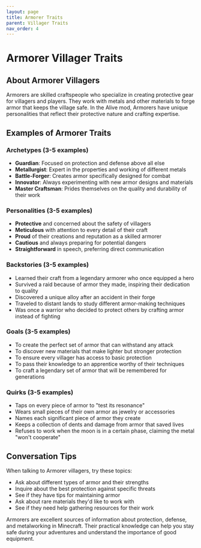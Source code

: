 ```yaml
---
layout: page
title: Armorer Traits
parent: Villager Traits
nav_order: 4
---
```


# Armorer Villager Traits

## About Armorer Villagers

Armorers are skilled craftspeople who specialize in creating protective gear for villagers and players. They work with metals and other materials to forge armor that keeps the village safe. In the Alive mod, Armorers have unique personalities that reflect their protective nature and crafting expertise.

## Examples of Armorer Traits

### Archetypes (3-5 examples)

- **Guardian**: Focused on protection and defense above all else
- **Metallurgist**: Expert in the properties and working of different metals
- **Battle-Forger**: Creates armor specifically designed for combat
- **Innovator**: Always experimenting with new armor designs and materials
- **Master Craftsman**: Prides themselves on the quality and durability of their work

### Personalities (3-5 examples)

- **Protective** and concerned about the safety of villagers
- **Meticulous** with attention to every detail of their craft
- **Proud** of their creations and reputation as a skilled armorer
- **Cautious** and always preparing for potential dangers
- **Straightforward** in speech, preferring direct communication

### Backstories (3-5 examples)

- Learned their craft from a legendary armorer who once equipped a hero
- Survived a raid because of armor they made, inspiring their dedication to quality
- Discovered a unique alloy after an accident in their forge
- Traveled to distant lands to study different armor-making techniques
- Was once a warrior who decided to protect others by crafting armor instead of fighting

### Goals (3-5 examples)

- To create the perfect set of armor that can withstand any attack
- To discover new materials that make lighter but stronger protection
- To ensure every villager has access to basic protection
- To pass their knowledge to an apprentice worthy of their techniques
- To craft a legendary set of armor that will be remembered for generations

### Quirks (3-5 examples)

- Taps on every piece of armor to "test its resonance"
- Wears small pieces of their own armor as jewelry or accessories
- Names each significant piece of armor they create
- Keeps a collection of dents and damage from armor that saved lives
- Refuses to work when the moon is in a certain phase, claiming the metal "won't cooperate"

## Conversation Tips

When talking to Armorer villagers, try these topics:

- Ask about different types of armor and their strengths
- Inquire about the best protection against specific threats
- See if they have tips for maintaining armor
- Ask about rare materials they'd like to work with
- See if they need help gathering resources for their work

Armorers are excellent sources of information about protection, defense, and metalworking in Minecraft. Their practical knowledge can help you stay safe during your adventures and understand the importance of good equipment.
